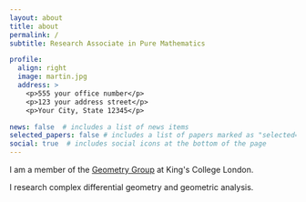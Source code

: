 ```yaml
---
layout: about
title: about
permalink: /
subtitle: Research Associate in Pure Mathematics

profile:
  align: right
  image: martin.jpg
  address: >
    <p>555 your office number</p>
    <p>123 your address street</p>
    <p>Your City, State 12345</p>

news: false  # includes a list of news items
selected_papers: false # includes a list of papers marked as "selected={true}"
social: true  # includes social icons at the bottom of the page
---
```


I am a member of the [Geometry Group](https://www.kcl.ac.uk/research/geometry) at King's College London.

I research complex differential geometry and geometric analysis.
